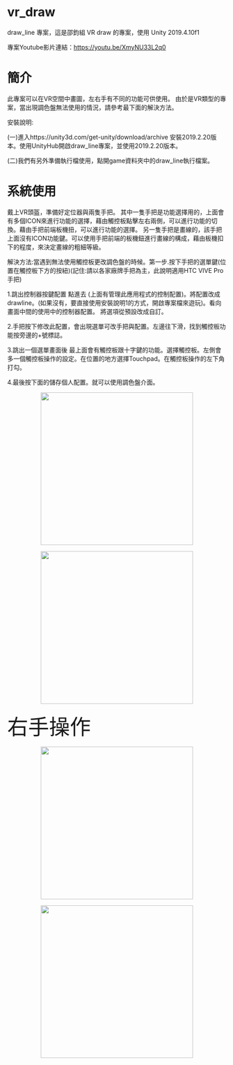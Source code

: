 # vr_draw
draw_line 專案，這是邵鈞組 VR draw 的專案，使用 Unity 2019.4.10f1

專案Youtube影片連結：https://youtu.be/XmyNU33L2q0

# 簡介
此專案可以在VR空間中畫圖，左右手有不同的功能可供使用。
由於是VR類型的專案，當出現調色盤無法使用的情況，請參考最下面的解決方法。

安裝說明:

(一)進入https://unity3d.com/get-unity/download/archive 安裝2019.2.20版本。使用UnityHub開啟draw_line專案，並使用2019.2.20版本。

(二)我們有另外準備執行檔使用，點開game資料夾中的draw_line執行檔案。

# 系統使用
戴上VR頭盔，準備好定位器與兩隻手把。
其中一隻手把是功能選擇用的，上面會有多個ICON來進行功能的選擇，藉由觸控板點擊左右兩側，可以進行功能的切換。藉由手把前端板機扭，可以進行功能的選擇。
另一隻手把是畫線的，該手把上面沒有ICON功能鍵。可以使用手把前端的板機鈕進行畫線的構成，藉由板機扣下的程度，來決定畫線的粗細等級。

解決方法:當遇到無法使用觸控板更改調色盤的時候。第一步.按下手把的選單鍵(位置在觸控板下方的按紐)(記住:請以各家廠牌手把為主，此說明適用HTC VIVE Pro手把)

1.跳出控制器按鍵配置 點進去  (上面有管理此應用程式的控制配置)。將配置改成drawline。(如果沒有，要直接使用安裝說明1的方式，開啟專案檔來遊玩)。看向畫面中間的使用中的控制器配置。
將選項從預設改成自訂。

2.手把按下修改此配置，會出現選單可改手把與配置。左邊往下滑，找到觸控板功能按旁邊的+號標誌。

3.跳出一個選單畫面後 最上面會有觸控板跟十字鍵的功能。選擇觸控板。左側會多一個觸控板操作的設定。在位置的地方選擇Touchpad。在觸控板操作的左下角打勾。

4.最後按下面的儲存個人配置。就可以使用調色盤介面。





<P Align=center><img src="https://github.com/jsyeh/draw_line/blob/main/Assets/picture/explain_user/Touchpad.png" height="350">

<P Align=center><img src="https://github.com/jsyeh/draw_line/blob/main/Assets/picture/explain_user/Trigger%20Grip.png" height="350">

<font size=40> 右手操作 </font>

<P Align=center><img src="https://github.com/jsyeh/draw_line/blob/main/Assets/picture/explain_user/righthand_buttom.png" height="350">

<P Align=center><img src="https://github.com/jsyeh/draw_line/blob/main/Assets/picture/explain_user/trigger_side.png" height="350">
